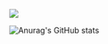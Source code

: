 <!--
**Iamnotegoist/Iamnotegoist** is a ✨ _special_ ✨ repository because its `README.md` (this file) appears on your GitHub profile.

Here are some ideas to get you started:

- 🔭 I’m currently working on ...
- 🌱 I’m currently learning ...
- 👯 I’m looking to collaborate on ...
- 🤔 I’m looking for help with ...
- 💬 Ask me about ...
- 📫 How to reach me: ...
- 😄 Pronouns: ...
- ⚡ Fun fact: ...
-->

<img src="https://capsule-render.vercel.app/api?type=transparent&color=auto&height=300&section=header&text=기쥬르&fontSize=90" />

![Anurag's GitHub stats](https://github-readme-stats.vercel.app/api?username=사용자ID&show_icons=true&theme=radical)
